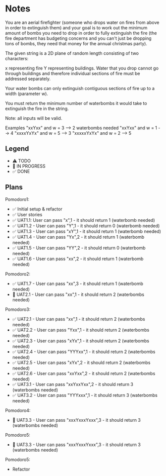 # Notes

You are an aerial firefighter (someone who drops water on fires from above in order to extinguish them) and your goal is to work out the minimum amount of bombs you need to drop in order to fully extinguish the fire (the fire department has budgeting concerns and you can't just be dropping tons of bombs, they need that money for the annual christmas party).

The given string is a 2D plane of random length consisting of two characters:

x representing fire
Y representing buildings.
Water that you drop cannot go through buildings and therefore individual sections of fire must be addressed separately.

Your water bombs can only extinguish contiguous sections of fire up to a width (parameter w).

You must return the minimum number of waterbombs it would take to extinguish the fire in the string.

Note: all inputs will be valid.

Examples
"xxYxx" and w = 3      -->  2 waterbombs needed
"xxYxx" and w = 1      -->  4
"xxxxYxYx" and w = 5   -->  3
"xxxxxYxYx" and w = 2  -->  5

## Legend
- ⚠ TODO
- 🚧 IN PROGRESS
- ✅ DONE

## Plans

Pomodoro1:
- ✅ Initial setup & refactor
- ✅ User stories
- ✅ UAT1.1: User can pass "x",1 - it should return 1 (waterbomb needed)
- ✅ UAT1.2 -  User can pass "Y",1 - it should return 0 (waterbomb needed)
- ✅ UAT1.3 -  User can pass "xY",1 - it should return 1 (waterbomb needed)
- ✅ UAT1.4 -  User can pass "Yx",2 - it should return 1 (waterbomb needed)
- ✅ UAT1.5 -  User can pass "YY",2 - it should return 0 (waterbomb needed)
- ✅ UAT1.6 -  User can pass "xx",2 - it should return 1 (waterbomb needed)

Pomodoro2:

- ✅ UAT1.7 -  User can pass "xx",3 - it should return 1 (waterbomb needed)
- 🚧 UAT2.1 -  User can pass "xx",1 - it should return 2 (waterbombs needed)


Pomodoro3:
- ✅ UAT2.1 -  User can pass "xx",1 - it should return 2 (waterbombs needed)
- ✅ UAT2.2 -  User can pass "Yxx",1 - it should return 2 (waterbombs needed)
- ✅ UAT2.3 -  User can pass "xYx",1 - it should return 2 (waterbombs needed)
- ✅ UAT2.4 -  User can pass "YYYxx",1 - it should return 2 (waterbombs needed)
- ✅ UAT2.5 -  User can pass "xYx",2 - it should return 2 (waterbombs needed)
- ✅ UAT2.6 -  User can pass "xxYxx",2 - it should return 2 (waterbombs needed)
- ✅ UAT3.1 -  User can pass "xxYxxYxx",2 - it should return 3 (waterbombs needed)
- ✅ UAT3.2 -  User can pass "YYYxxx",1 - it should return 3 (waterbombs needed)

Pomodoro4: 
- 🚧 UAT3.3 -  User can pass "xxxYxxxYxxx",3 - it should return 3 (waterbombs needed)

Pomodoro5: 
- 🚧 UAT3.3 -  User can pass "xxxYxxxYxxx",3 - it should return 3 (waterbombs needed)

Pomodoro5: 
- Refactor 